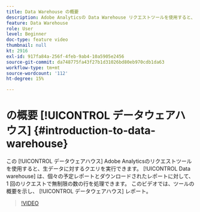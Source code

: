 ```yaml
---
title: Data Warehouse の概要
description: Adobe Analyticsの Data Warehouse リクエストツールを使用すると、生データに対するクエリを実行できます。 Data Warehouse で処理できる行数は、個々の予定レポートとダウンロードされたレポートに対して 1 回のリクエストで無制限です。 このビデオでは、Data Warehouse レポートを作成するためのウォークスルーを含む、ツールの概要を説明します。
feature: Data Warehouse
role: User
level: Beginner
doc-type: feature video
thumbnail: null
kt: 2916
exl-id: 917fa84a-256f-4feb-9ab4-10a5905e2456
source-git-commit: da748775fa43f27b1d31026bd80eb970cdb1da63
workflow-type: tm+mt
source-wordcount: '112'
ht-degree: 15%

---
```


# の概要 [!UICONTROL データウェアハウス] {#introduction-to-data-warehouse}

この [!UICONTROL データウェアハウス] Adobe Analyticsのリクエストツールを使用すると、生データに対するクエリを実行できます。 [!UICONTROL Data warehouse] は、個々の予定レポートとダウンロードされたレポートに対して、1 回のリクエストで無制限の数の行を処理できます。 このビデオでは、ツールの概要を示し、 [!UICONTROL データウェアハウス] レポート。

>[!VIDEO](https://video.tv.adobe.com/v/27306/?quality=12)

